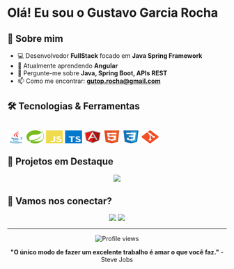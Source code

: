 # Olá! Eu sou o Gustavo Garcia Rocha

## 🚀 Sobre mim
- 💻 Desenvolvedor **FullStack** focado em **Java Spring Framework**
- 🌱 Atualmente aprendendo **Angular**
- 💬 Pergunte-me sobre **Java, Spring Boot, APIs REST**
- 📫 Como me encontrar: **gutop.rocha@gmail.com**

## 🛠️ Tecnologias & Ferramentas
<div style="display: inline_block"><br>
  <img align="center" alt="Java" height="30" width="40" src="https://raw.githubusercontent.com/devicons/devicon/master/icons/java/java-original.svg">
  <img align="center" alt="Spring" height="30" width="40" src="https://raw.githubusercontent.com/devicons/devicon/master/icons/spring/spring-original.svg">
  <img align="center" alt="JavaScript" height="30" width="40" src="https://raw.githubusercontent.com/devicons/devicon/master/icons/javascript/javascript-plain.svg">
  <img align="center" alt="TypeScript" height="30" width="40" src="https://raw.githubusercontent.com/devicons/devicon/master/icons/typescript/typescript-plain.svg">
  <img align="center" alt="Angular" height="30" width="40" src="https://raw.githubusercontent.com/devicons/devicon/master/icons/angularjs/angularjs-original.svg">
  <img align="center" alt="HTML" height="30" width="40" src="https://raw.githubusercontent.com/devicons/devicon/master/icons/html5/html5-original.svg">
  <img align="center" alt="CSS" height="30" width="40" src="https://raw.githubusercontent.com/devicons/devicon/master/icons/css3/css3-original.svg">
  <img align="center" alt="Git" height="30" width="40" src="https://raw.githubusercontent.com/devicons/devicon/master/icons/git/git-original.svg">
</div>

## 💼 Projetos em Destaque
<div align="center">
  <a href="https://github.com/RochaGR/barbearia-restfull">
    <img src="https://github-readme-stats.vercel.app/api/pin/?username=RochaGR&repo=barbearia-restfull&theme=tokyonight" />
  </a>
</div>

## 🤝 Vamos nos conectar?
<div align="center">
  <a href="mailto:gutop.rocha@gmail.com" target="_blank"><img src="https://img.shields.io/badge/-Gmail-%23333?style=for-the-badge&logo=gmail&logoColor=white" target="_blank"></a>
  <a href="https://www.linkedin.com/in/gustavo-garcia-rocha-91279b300" target="_blank"><img src="https://img.shields.io/badge/-LinkedIn-%230077B5?style=for-the-badge&logo=linkedin&logoColor=white" target="_blank"></a>
</div>

---
<div align="center">
  <img src="https://komarev.com/ghpvc/?username=RochaGR&color=00bfbf&style=flat-square" alt="Profile views" />
</div>

<div align="center">
  
**"O único modo de fazer um excelente trabalho é amar o que você faz."** - Steve Jobs
</div>
